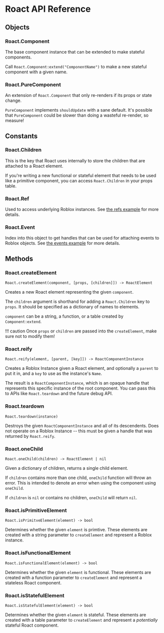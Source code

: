 # Roact API Reference

## Objects

### Roact.Component
The base component instance that can be extended to make stateful components.

Call `Roact.Component:extend("ComponentName")` to make a new stateful component with a given name.

### Roact.PureComponent
An extension of `Roact.Component` that only re-renders if its props or state change.

`PureComponent` implements `shouldUpdate` with a sane default. It's possible that `PureComponent` could be slower than doing a wasteful re-render, so measure!

## Constants

### Roact.Children
This is the key that Roact uses internally to store the children that are attached to a Roact element.

If you're writing a new functional or stateful element that needs to be used like a primitive component, you can access `Roact.Children` in your props table.

### Roact.Ref
Used to access underlying Roblox instances. See [the refs example](/examples/refs.html) for more details.

### Roact.Event
Index into this object to get handles that can be used for attaching events to Roblox objects. See [the events example](/examples/events.md) for more details.

## Methods

### Roact.createElement
```
Roact.createElement(component, [props, [children]]) -> RoactElement
```

Creates a new Roact element representing the given `component`.

The `children` argument is shorthand for adding a `Roact.Children` key to `props`. It should be specified as a dictionary of names to elements.

`component` can be a string, a function, or a table created by `Component:extend`.

!!! caution
	Once `props` or `children` are passed into the `createElement`, make sure not to modify them!

### Roact.reify
```
Roact.reify(element, [parent, [key]]) -> RoactComponentInstance
```

Creates a Roblox Instance given a Roact element, and optionally a `parent` to put it in, and a `key` to use as the instance's `Name`.

The result is a `RoactComponentInstance`, which is an opaque handle that represents this specific instance of the root component. You can pass this to APIs like `Roact.teardown` and the future debug API.

### Roact.teardown
```
Roact.teardown(instance)
```

Destroys the given `RoactComponentInstance` and all of its descendents. Does not operate on a Roblox Instance -- this must be given a handle that was returned by `Roact.reify`.

### Roact.oneChild
`Roact.oneChild(children) -> RoactElement | nil`

Given a dictionary of children, returns a single child element.

If `children` contains more than one child, `oneChild` function will throw an error. This is intended to denote an error when using the component using `oneChild`.

If `children` is `nil` or contains no children, `oneChild` will return `nil`.

### Roact.isPrimitiveElement
```
Roact.isPrimitveElement(element) -> bool
```

Determines whether the given `element` is primtive. These elements are created with a string parameter to `createElement` and represent a Roblox instance.

### Roact.isFunctionalElement
```
Roact.isFunctionalElement(element) -> bool
```

Determines whether the given `element` is functional. These elements are created with a function parameter to `createElement` and represent a stateless Roact component.

### Roact.isStatefulElement
```
Roact.isStatefulElement(element) -> bool
```

Determines whether the given `element` is stateful. These elements are created with a table parameter to `createElement` and represent a *potentially* stateful Roact component.